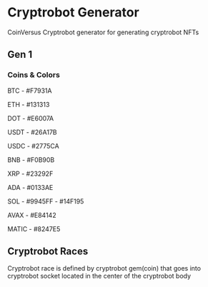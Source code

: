 # Cryptrobot Generator

CoinVersus Cryptrobot generator for generating cryptrobot NFTs 

## Gen 1

### Coins & Colors

BTC - #F7931A

ETH - #131313

DOT - #E6007A

USDT - #26A17B

USDC - #2775CA

BNB - #F0B90B

XRP - #23292F

ADA - #0133AE

SOL - #9945FF - #14F195

AVAX - #E84142

MATIC - #8247E5

## Cryptrobot Races

Cryptrobot race is defined by cryptrobot gem(coin) that goes into cryptrobot socket located in the center of the cryptrobot body